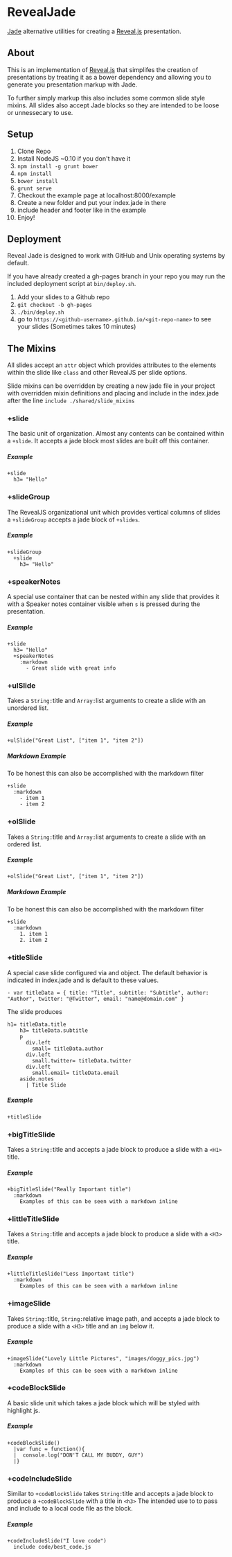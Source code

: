 RevealJade
==========

[Jade](https://github.com/visionmedia/jade) alternative utilities for creating a [Reveal.js](https://github.com/hakimel/reveal.js) presentation.

## About

This is an implementation of [Reveal.js](https://github.com/hakimel/reveal.js) that simplifes the creation of presentations by treating it as a bower dependency and allowing you to generate you presentation markup with Jade.

To further simply markup this also includes some common slide style mixins. All slides also accept Jade blocks so they are intended to be loose or unnessecary to use.


## Setup

1. Clone Repo
2. Install NodeJS ~0.10 if you don't have it
3. `npm install -g grunt bower`
4. `npm install`
5. `bower install`
6. `grunt serve`
7. Checkout the example page at localhost:8000/example
8. Create a new folder and put your index.jade in there
9. include header and footer like in the example
10. Enjoy!

## Deployment

Reveal Jade is designed to work with GitHub and Unix operating systems by default.

If you have already created a gh-pages branch in your repo you may run the included deployment script at `bin/deploy.sh`.

1. Add your slides to a Github repo
2. `git checkout -b gh-pages`
3. `./bin/deploy.sh`
4. go to `https://<github-username>.github.io/<git-repo-name>` to see your slides (Sometimes takes 10 minutes)

## The Mixins

All slides accept an `attr` object which provides attributes to the elements within the slide like `class` and other RevealJS per slide options.

Slide mixins can be overridden by creating a new jade file in your project with overridden mixin definitions and placing and include in the index.jade after the line `include ./shared/slide_mixins`

### +slide

The basic unit of organization. Almost any contents can be contained within a `+slide`. It accepts a jade block most slides are built off this container.

##### Example
```
+slide
  h3= "Hello"
```

### +slideGroup

The RevealJS organizational unit which provides vertical columns of slides a `+slideGroup` accepts a jade block of `+slides`.

##### Example
```
+slideGroup
  +slide
    h3= "Hello"
```

### +speakerNotes

A special use container that can be nested within any slide that provides it with a Speaker notes container visible when `s` is pressed during the presentation.

##### Example
```
+slide
  h3= "Hello"
  +speakerNotes
    :markdown
      - Great slide with great info
```

### +ulSlide

Takes a `String:`title and `Array:`list arguments to create a slide with an unordered list.

##### Example
```
+ulSlide("Great List", ["item 1", "item 2"])
```

##### Markdown Example
To be honest this can also be accomplished with the markdown filter
```
+slide
  :markdown
    - item 1
    - item 2
```

### +olSlide

Takes a `String:`title and `Array:`list arguments to create a slide with an ordered list.

##### Example
```
+olSlide("Great List", ["item 1", "item 2"])
```

##### Markdown Example
To be honest this can also be accomplished with the markdown filter
```
+slide
  :markdown
    1. item 1
    2. item 2
```

### +titleSlide

A special case slide configured via and object. The default behavior is indicated in index.jade and is default to these values.

```
- var titleData = { title: "Title", subtitle: "Subtitle", author: "Author", twitter: "@Twitter", email: "name@domain.com" }
```

The slide produces
```
h1= titleData.title
    h3= titleData.subtitle
    p
      div.left
        small= titleData.author
      div.left
        small.twitter= titleData.twitter
      div.left
        small.email= titleData.email
    aside.notes
      | Title Slide
```

##### Example
```
+titleSlide
```

### +bigTitleSlide

Takes a `String:`title and accepts a jade block to produce a slide with a `<H1>` title.

##### Example
```
+bigTitleSlide("Really Important title")
  :markdown
    Examples of this can be seen with a markdown inline
```

### +littleTitleSlide

Takes a `String:`title and accepts a jade block to produce a slide with a `<H3>` title.

##### Example
```
+littleTitleSlide("Less Important title")
  :markdown
    Examples of this can be seen with a markdown inline
```

### +imageSlide

Takes `String:`title, `String:`relative image path, and accepts a jade block to produce a slide with a `<H3>` title and an `img` below it.

##### Example
```
+imageSlide("Lovely Little Pictures", "images/doggy_pics.jpg")
  :markdown
    Examples of this can be seen with a markdown inline
```

### +codeBlockSlide

A basic slide unit which takes a jade block which will be styled with highlight js.

##### Example
```
+codeBlockSlide()
  |var func = function(){
  |  console.log("DON'T CALL MY BUDDY, GUY")
  |}
```

### +codeIncludeSlide

Similar to `+codeBlockSlide` takes `String:`title and accepts a jade block to produce a `+codeBlockSlide` with a title in `<h3>` The intended use to to pass and include to a local code file as the block.

##### Example
```
+codeIncludeSlide("I love code")
  include code/best_code.js
```

